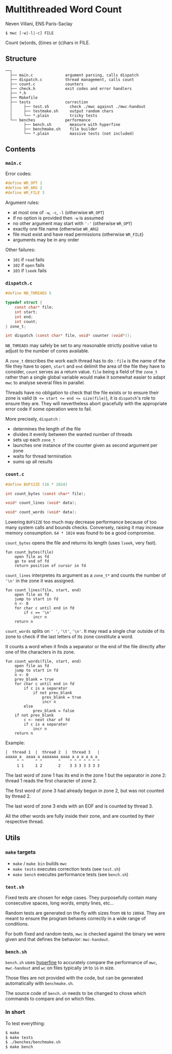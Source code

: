 # Multithreaded Word Count
Neven Villani, ENS Paris-Saclay

```
$ mwc [-w|-l|-c] FILE
```

Count (w)ords, (l)ines or (c)hars in FILE.

## Structure

```
──┐
  ├── main.c              argument parsing, calls dispatch
  ├── dispatch.c          thread management, calls count
  ├── count.c             counters
  ├── check.h             exit codes and error handlers
  ├── *.h
  ├── Makefile
  ├── tests               correction
  │     ├── test.sh         check ./mwc against ./mwc-handout
  │     ├── testmake.sh     output random chars
  │     └── *.plain         tricky tests
  └── benches             performance
        ├── bench.sh        measure with hyperfine
        ├── benchmake.sh    file builder
        └── *.plain         massive tests (not included)
````

## Contents

### `main.c`

Error codes:
```c
#define WR_OPT 1
#define WR_ARG 2
#define WR_FILE 3
```

Argument rules:
- at most one of `-w`, `-c`, `-l` (otherwise `WR_OPT`)
- if no option is provided then `-w` is assumed
- no other argument may start with `'-'` (otherwise `WR_OPT`)
- exactly one file name (otherwise `WR_ARG`)
- file must exist and have read permissions (otherwise `WR_FILE`)
- arguments may be in any order

Other failures:
- `101` if `read` fails
- `102` if `open` fails
- `103` if `lseek` fails

### `dispatch.c`

```c
#define NB_THREADS 5

typedef struct {
    const char* file;
    int start;
    int end;
    int count;
} zone_t;

int dispatch (const char* file, void* counter (void*));
```

`NB_THREADS` may safely be set to any reasonable strictly positive value to adjust to the number of cores available.

A `zone_t` describes the work each thread has to do : `file` is the name of the file they have to open, `start` and `end` delimit the area of the file they have to consider, `count` serves as a return value.
`file` being a field of the `zone_t` rather than a single global variable would make it somewhat easier to adapt `mwc` to analyse several files in parallel.

Threads have no obligation to check that the file exists or to ensure their zone is valid (`0 <= start <= end <= size(file)`), it is `dispatch`'s role to ensure they are. They will nevertheless abort gracefully with the appropriate error code if some operation were to fail.

More precisely, `dispatch` :
- determines the length of the file
- divides it evenly between the wanted number of threads
- sets up each `zone_t`
- launches one instance of the counter given as second argument per zone
- waits for thread termination
- sums up all results

### `count.c`

```c
#define BUFSIZE (16 * 1024)

int count_bytes (const char* file);

void* count_lines (void* data);

void* count_words (void* data);
```
Lowering `BUFSIZE` too much may decrease performance because of too many system calls and bounds checks.
Conversely, raising it may increase memory consumption. `64 * 1024` was found to be a good compromise.

`count_bytes` opens the file and returns its length (uses `lseek`, very fast).

```
fun count_bytes(file)
    open file as fd
    go to end of fd
    return position of cursor in fd
```

`count_lines` interpretes its argument as a `zone_t*` and counts the number of `'\n'` in the zone it was assigned.

```
fun count_lines(file, start, end)
    open file as fd
    jump to start in fd
    n <- 0
    for char c until end in fd
        if c == '\n'
            incr n
    return n
```

`count_words` splits on `' '`, `'\t'`, `'\n'`. It may read a single char outside of its zone to check if the last letters of its zone constitute a word.

It counts a word when it finds a separator or the end of the file directly after one of the characters in its zone.

```
fun count_words(file, start, end)
    open file as fd
    jump to start in fd
    n <- 0
    prev_blank = true
    for char c until end in fd
        if c is a separator
            if not prev_blank
                prev_blank = true
                incr n
        else
            prev_blank = false
    if not prev_blank
        c <- next char of fd
        if c is a separator
            incr n
    return n
```

Example:
```
|  thread 1  |  thread 2  |  thread 3   |
aaaaa a  aaaa a aaaaaaa aaaa a a a a a a
     ^ ^     ^ ^       ^    ^ ^ ^ ^ ^ ^ ^
     1 1     1 2       2    3 3 3 3 3 3 3
```
The last word of zone 1 has its end in the zone 1 but the separator in zone 2: thread 1 reads the first character of zone 2.

The first word of zone 3 had already begun in zone 2, but was not counted by thread 2.

The last word of zone 3 ends with an EOF and is counted by thread 3.

All the other words are fully inside their zone, and are counted by their respective thread.


## Utils

### `make` targets

- `make` / `make bin` builds `mwc`
- `make tests` executes correction tests (see `test.sh`)
- `make bench` executes performance tests (see `bench.sh`)

### `test.sh`

Fixed tests are chosen for edge cases. They purposefully contain many consecutive spaces, long words, empty lines, etc...

Random tests are generated on the fly with sizes from `0B` to `100kB`. They are meant to ensure the program behaves correctly in a wide range of conditions.

For both fixed and random tests, `mwc` is checked against the binary we were given and that defines the behavior: `mwc-handout`.

### `bench.sh`

`bench.sh` uses [hyperfine](https://github.com/sharkdp/hyperfine) to accurately compare the performance of `mwc`, `mwc-handout` and `wc` on files typically `1M` to `1G` in size.

Those files are not provided with the code, but can be generated automatically with `benchmake.sh`.

The source code of `bench.sh` needs to be changed to chose which commands to compare and on which files.

### In short
To test everything:
```sh
$ make
$ make tests
$ ./benches/benchmake.sh
$ make bench
```
